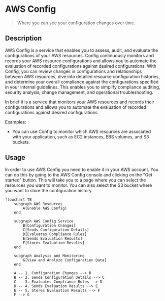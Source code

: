 # AWS Config

> Where you can see your configuration changes over time.

## Description

AWS Config is a service that enables you to assess, audit, and evaluate the configurations of your AWS resources. Config continuously monitors and records your AWS resource configurations and allows you to automate the evaluation of recorded configurations against desired configurations. With Config, you can review changes in configurations and relationships between AWS resources, dive into detailed resource configuration histories, and determine your overall compliance against the configurations specified in your internal guidelines. This enables you to simplify compliance auditing, security analysis, change management, and operational troubleshooting.

In brief it is a service that monitors your AWS resources and records their configurations and allows you to automate the evaluation of recorded configurations against desired configurations.

Examples:

- You can use Config to monitor which AWS resources are associated with your application, such as EC2 instances, EBS volumes, and S3 buckets.

## Usage

In order to use AWS Config you need to enable it in your AWS account. You can do this by going to the AWS Config console and clicking on the "Get started" button. This will take you to a page where you can select the resources you want to monitor. You can also select the S3 bucket where you want to store the configuration history.

```mermaid
flowchart TB
    subgraph AWS Resources
        A(Enable AWS Config)
    end

    subgraph AWS Config Service
        B[Configuration Changes]
        C[Sends Configuration Details]
        D[Evaluates Compliance Rules]
        E[Sends Evaluation Results]
        F[Stores Evaluation Results]
    end

    subgraph Analysis and Monitoring
        G[View and Analyze Configuration Data]
    end

    A -- 1. Configuration Changes --> B
    B -- 2. Sends Configuration Details --> C
    C -- 3. Evaluates Compliance Rules --> D
    D -- 4. Sends Evaluation Results --> E
    E -- 5. Stores Evaluation Results --> F
    F --> G

```

